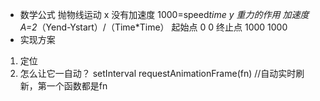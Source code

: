 - 数学公式
 抛物线运动
 x 没有加速度 1000=speed*time
 y 重力的作用 加速度 A=2*（Yend-Ystart）/（Time*Time）
 起始点 0 0
 终止点 1000 1000
- 实现方案
1. 定位
2. 怎么让它一自动？ setInterval
 requestAnimationFrame(fn) //自动实时刷新，第一个函数都是fn
 